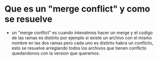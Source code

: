 # Que es un "merge conflict" y como se resuelve

- un "merge conflict" es cuando intenatmos hacer un merge y el codigo de las ramas es distinto por ejemplo si existe un archivo con el mismo nombre en las dos ramas pero cada uno es distinto habra un conflicto, esto se resuelve arreglando todos los archivos que tienen conflicto quedandonos con la version que queremos.
